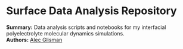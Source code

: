# Surface Data Analysis Repository

**Summary:** Data analysis scripts and notebooks for my interfacial polyelectrolyte molecular dynamics simulations.  
**Authors:** [Alec Glisman](https://github.com/alec-glisman)  
